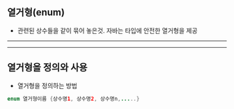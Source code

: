 ## 열거형(enum)
- 관련된 상수들을 같이 묶어 놓은것. 자바는 타입에 안전한 열거형을 제공
---
---
## 열거형을 정의와 사용
- 열거형을 정의하는 방법
```java
enum 열거형이름 {상수명1, 상수명2, 상수명n,.....}
```